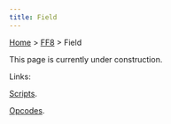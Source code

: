 ```yaml
---
title: Field
---
```


[Home](Main%20Page.md) > [FF8](FF8.md) > Field

This page is currently under construction.

Links:

[Scripts][].

[Opcodes][].

  [Scripts]: Field/Script.md "wikilink"
  [Opcodes]: Field/Script/Opcodes.md "wikilink"
